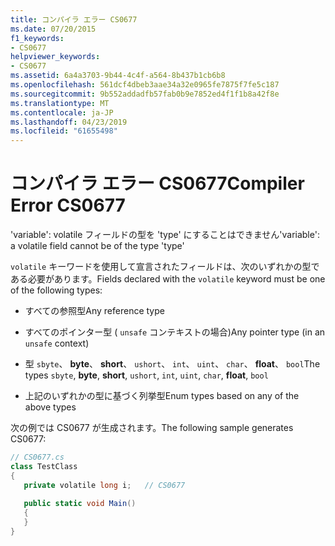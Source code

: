 ```yaml
---
title: コンパイラ エラー CS0677
ms.date: 07/20/2015
f1_keywords:
- CS0677
helpviewer_keywords:
- CS0677
ms.assetid: 6a4a3703-9b44-4c4f-a564-8b437b1cb6b8
ms.openlocfilehash: 561dcf4dbeb3aae34a32e0965fe7875f7fe5c187
ms.sourcegitcommit: 9b552addadfb57fab0b9e7852ed4f1f1b8a42f8e
ms.translationtype: MT
ms.contentlocale: ja-JP
ms.lasthandoff: 04/23/2019
ms.locfileid: "61655498"
---
```

# <a name="compiler-error-cs0677"></a><span data-ttu-id="eef79-102">コンパイラ エラー CS0677</span><span class="sxs-lookup"><span data-stu-id="eef79-102">Compiler Error CS0677</span></span>
<span data-ttu-id="eef79-103">'variable': volatile フィールドの型を 'type' にすることはできません</span><span class="sxs-lookup"><span data-stu-id="eef79-103">'variable': a volatile field cannot be of the type 'type'</span></span>  
  
 <span data-ttu-id="eef79-104">`volatile` キーワードを使用して宣言されたフィールドは、次のいずれかの型である必要があります。</span><span class="sxs-lookup"><span data-stu-id="eef79-104">Fields declared with the `volatile` keyword must be one of the following types:</span></span>  
  
-   <span data-ttu-id="eef79-105">すべての参照型</span><span class="sxs-lookup"><span data-stu-id="eef79-105">Any reference type</span></span>  
  
-   <span data-ttu-id="eef79-106">すべてのポインター型 ( `unsafe` コンテキストの場合)</span><span class="sxs-lookup"><span data-stu-id="eef79-106">Any pointer type (in an `unsafe` context)</span></span>  
  
-   <span data-ttu-id="eef79-107">型 `sbyte`、 **byte**、 **short**、 `ushort`、 `int`、 `uint`、 `char`、 **float**、 `bool`</span><span class="sxs-lookup"><span data-stu-id="eef79-107">The types `sbyte`, **byte**, **short**, `ushort`, `int`, `uint`, `char`, **float**, `bool`</span></span>  
  
-   <span data-ttu-id="eef79-108">上記のいずれかの型に基づく列挙型</span><span class="sxs-lookup"><span data-stu-id="eef79-108">Enum types based on any of the above types</span></span>  
  
 <span data-ttu-id="eef79-109">次の例では CS0677 が生成されます。</span><span class="sxs-lookup"><span data-stu-id="eef79-109">The following sample generates CS0677:</span></span>  
  
```csharp  
// CS0677.cs  
class TestClass  
{  
   private volatile long i;   // CS0677  
  
   public static void Main()  
   {  
   }  
}  
```
